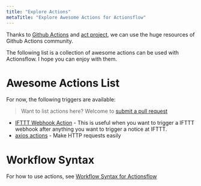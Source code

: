 ```yaml
---
title: "Explore Actions"
metaTitle: "Explore Awesome Actions for Actionsflow"
---
```


Thanks to [Github Actions](https://github.com/marketplace?type=actions) and [act project](https://github.com/nektos/act), we can use the huge resources of Github Actions community.

The following list is a collection of awesome actions can be used with Actionsflow. I hope you can enjoy with them.

# Awesome Actions List

For now, the following triggers are available:

> Want to list actions here? Welcome to [submit a pull request](https://github.com/actionsflow/actionsflow/edit/master/docs/actions.md)

- [IFTTT Webhook Action](https://github.com/marketplace/actions/ifttt-webhook-action) - This is useful when you want to trigger a IFTTT webhook after anything you want to trigger a notice at IFTTT.
- [axios actions](https://github.com/marketplace/actions/axios-action) - Make HTTP requests easily

# Workflow Syntax

For how to use actions, see [Workflow Syntax for Actionsflow](/docs/workflow.md)
